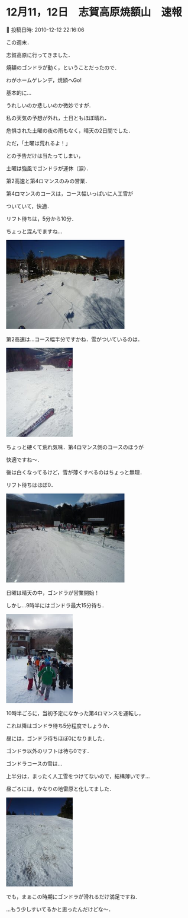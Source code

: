 # 12月11，12日　志賀高原焼額山　速報

📅 投稿日時: 2010-12-12 22:16:06

この週末．





志賀高原に行ってきました．


焼額のゴンドラが動く，ということだったので．


わがホームゲレンデ，焼額へGo!





基本的に…


うれしいのか悲しいのか微妙ですが．


私の天気の予想が外れ，土日ともほぼ晴れ．


危惧された土曜の夜の雨もなく，晴天の2日間でした．





ただ，「土曜は荒れるよ！」


との予告だけは当たってしまい，


土曜は強風でゴンドラが運休（涙）．


第2高速と第4ロマンスのみの営業．





第4ロマンスのコースは，コース幅いっぱいに人工雪が


ついていて，快適．


リフト待ちは，5分から10分．


ちょっと混んでますね…




![e8f1c52da4832a31c260268cf66e8de1.jpg](images/e8f1c52da4832a31c260268cf66e8de1.jpg)







第2高速は…コース幅半分ですかね．雪がついているのは．




![97bb16070b490d934fc8889c360d3402.jpg](images/97bb16070b490d934fc8889c360d3402.jpg)




ちょっと硬くて荒れ気味．第4ロマンス側のコースのほうが


快適ですね～．


後は白くなってるけど，雪が薄くすべるのはちょっと無理．


リフト待ちはほぼ0．




![c70873c17136d741f391af85278adaa0.jpg](images/c70873c17136d741f391af85278adaa0.jpg)







日曜は晴天の中，ゴンドラが営業開始！


しかし…9時半にはゴンドラ最大15分待ち．




![59629ef00f6d61e0c20f5bb172343bbf.jpg](images/59629ef00f6d61e0c20f5bb172343bbf.jpg)




10時半ごろに，当初予定になかった第4ロマンスを運転し，


これ以降はゴンドラ待ち5分程度でしょうか．


昼には，ゴンドラ待ちほぼ0になりました．


ゴンドラ以外のリフトは待ち0です．





ゴンドラコースの雪は…


上半分は，まったく人工雪をつけてないので，結構薄いです…


昼ごろには，かなりの地雷原と化してました．




![8e9d7d89937e9190f188aca7c9ee00bc.jpg](images/8e9d7d89937e9190f188aca7c9ee00bc.jpg)







でも，まぁこの時期にゴンドラが滑れるだけ満足ですね．





…もう少しすいてるかと思ったんだけどな～．
